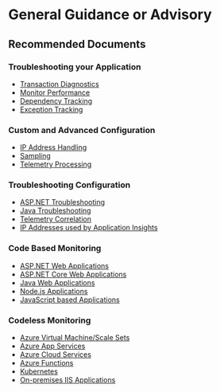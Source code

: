 <properties
	pageTitle="General Guidance or Advisory"
	description="General Guidance or Advisory"
	service="microsoft.insights"
	resource="components"
	authors="debugthings"
	ms.author="jamdavi"
	articleId="appinsights-advisory"
	displayOrder=""
	selfHelpType="generic"
	resourceTags=""
	productPesIds="15693"
	supportTopicIds="32452725"
	cloudEnvironments="public, Fairfax"
	ownershipId="AzureMonitoring_ApplicationInsights"
/>

# General Guidance or Advisory

## **Recommended Documents**

### Troubleshooting your Application

* [Transaction Diagnostics](https://docs.microsoft.com/azure/azure-monitor/app/transaction-diagnostics)
* [Monitor Performance](https://docs.microsoft.com/azure/azure-monitor/app/web-monitor-performance)
* [Dependency Tracking](https://docs.microsoft.com/azure/azure-monitor/app/asp-net-dependencies)
* [Exception Tracking](https://docs.microsoft.com/azure/azure-monitor/app/asp-net-exceptions)

### Custom and Advanced Configuration

* [IP Address Handling](https://docs.microsoft.com/azure/azure-monitor/app/ip-collection)
* [Sampling](https://docs.microsoft.com/azure/azure-monitor/app/sampling)
* [Telemetry Processing](https://docs.microsoft.com/azure/azure-monitor/app/api-filtering-sampling)

### Troubleshooting Configuration

* [ASP.NET Troubleshooting](https://docs.microsoft.com/azure/azure-monitor/app/asp-net-troubleshoot-no-data)
* [Java Troubleshooting](https://docs.microsoft.com/azure/azure-monitor/app/java-troubleshoot)
* [Telemetry Correlation](https://docs.microsoft.com/azure/azure-monitor/app/correlation)
* [IP Addresses used by Application Insights](https://docs.microsoft.com/azure/azure-monitor/app/ip-addresses)

### Code Based Monitoring

* [ASP.NET Web Applications](https://docs.microsoft.com/azure/azure-monitor/app/asp-net)
* [ASP.NET Core Web Applications](https://docs.microsoft.com/azure/azure-monitor/app/asp-net-core)
* [Java Web Applications](https://docs.microsoft.com/azure/azure-monitor/app/java-get-started)
* [Node.js Applications](https://docs.microsoft.com/azure/azure-monitor/app/nodejs)
* [JavaScript based Applications](https://docs.microsoft.com/azure/azure-monitor/app/javascript)

### Codeless Monitoring

* [Azure Virtual Machine/Scale Sets](https://docs.microsoft.com/azure/azure-monitor/app/azure-vm-vmss-apps)
* [Azure App Services](https://docs.microsoft.com/azure/azure-monitor/app/azure-web-apps)
* [Azure Cloud Services](https://docs.microsoft.com/azure/azure-monitor/app/cloudservices)
* [Azure Functions](https://docs.microsoft.com/azure/azure-functions/functions-monitoring)
* [Kubernetes](https://docs.microsoft.com/azure/azure-monitor/app/kubernetes)
* [On-premises IIS Applications](https://docs.microsoft.com/azure/azure-monitor/app/status-monitor-v2-get-started)



